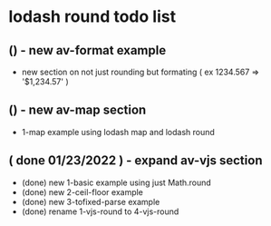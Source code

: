 # lodash round todo list

## () - new av-format example
* new section on not just rounding but formating ( ex 1234.567 => '$1,234.57' )

## () - new av-map section
* 1-map example using lodash map and lodash round

## ( done 01/23/2022 ) - expand av-vjs section
* (done) new 1-basic example using just Math.round
* (done) new 2-ceil-floor example
* (done) new 3-tofixed-parse example
* (done) rename 1-vjs-round to 4-vjs-round